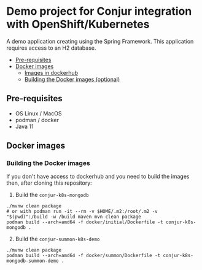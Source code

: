 # Demo project for Conjur integration with OpenShift/Kubernetes
A demo application creating using the Spring Framework. 
This application requires access to an H2 database.

- [Pre-requisites](#pre-requisites)
- [Docker images](#docker-images)
  * [Images in dockerhub](#images-in-dockerhub)
  * [Building the Docker images (optional)](#building-the-docker-images--optional-)

## Pre-requisites
- OS Linux / MacOS
- podman / docker
- Java 11

## Docker images

### Building the Docker images 
If you don't have access to dockerhub and you need to build the images then, after cloning this repository:

1. Build the `conjur-k8s-mongodb`

```shell
./mvnw clean package
# or with podman run -it --rm -v $HOME/.m2:/root/.m2 -v "$(pwd)":/build -w /build maven mvn clean package
podman build --arch=amd64 -f docker/initial/Dockerfile -t conjur-k8s-mongodb .
```

2. Build the `conjur-summon-k8s-demo`

```shell
./mvnw clean package
podman build --arch=amd64 -f docker/summon/Dockerfile -t conjur-k8s-mongodb-summon-demo .
```
